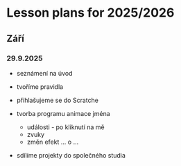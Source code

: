 # Lesson plans for 2025/2026

## Září

### 29.9.2025

- seznámení na úvod
- tvoříme pravidla

- přihlašujeme se do Scratche

- tvorba programu animace jména
  - události - po kliknutí na mě
  - zvuky
  - změn efekt ... o ... 

- sdílíme projekty do společného studia